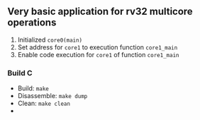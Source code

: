 ## Very basic application for rv32 multicore operations

1. Initialized `core0(main)`
2. Set address for `core1` to execution function `core1_main`
3. Enable code execution for `core1` of function `core1_main`

### Build C
- Build: `make`
- Disassemble: `make dump`
- Clean: `make clean`
- 